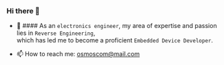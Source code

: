 ### Hi there 👋


- 🔭  #### As an `electronics engineer`, my area of expertise and passion lies in `Reverse Engineering`,  
       which has led me to become a proficient  `Embedded Device Developer`.


- 📫 How to reach me: osmoscom@mail.com




